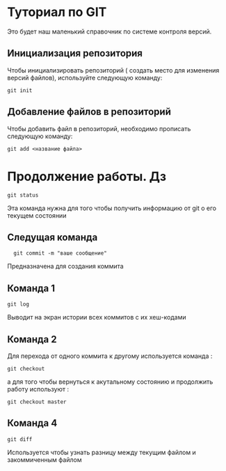 # Туториал по GIT
Это будет наш маленький справочник по системе контроля версий.
## Инициализация репозитория
Чтобы инициализировать репозиторий ( создать место для изменения версий файлов), используйте следующую команду:
```
git init
```
## Добавление файлов в репозиторий
Чтобы добавить файл в репозиторий, необходимо прописать следующую команду:
```
git add <название файла>
```
# Продолжение работы. Дз
```
git status
```
Эта команда нужна для того чтобы получить информацию от git о его текущем состоянии

## Следущая команда
```
  git commit -m "ваше сообщение"
```
Предназначена для создания коммита
## Команда 1
```
git log
```
Выводит на экран истории всех коммитов с их хеш-кодами
## Команда 2
Для перехода от одного коммита к другому используется команда :
```
git checkout
```
а для того чтобы вернуться к акутальному состоянию и продолжить работу используют :
```
git checkout master
```
## Команда 4
```
git diff
```
Используется чтобы узнать разницу между текущим файлом и закоммиченным файлом
